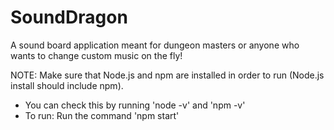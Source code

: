 # SoundDragon
A sound board application meant for dungeon masters or anyone who wants to change custom music on the fly!

NOTE: Make sure that Node.js and npm are installed in order to run (Node.js install should include npm).
- You can check this by running 'node -v' and 'npm -v'
- To run: Run the command 'npm start'
